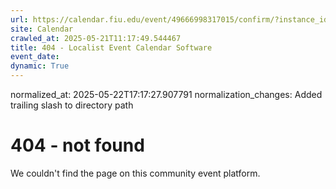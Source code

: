 ```yaml
---
url: https://calendar.fiu.edu/event/49666998317015/confirm/?instance_id=49666998318040&return=https%3A%2F%2Fcalendar.fiu.edu%2Fcalendar%3Fevent_types%255B%255D%3D121722
site: Calendar
crawled_at: 2025-05-21T11:17:49.544467
title: 404 - Localist Event Calendar Software
event_date: 
dynamic: True
---
```

normalized_at: 2025-05-22T17:17:27.907791
normalization_changes: Added trailing slash to directory path

# 404 - not found
We couldn't find the page on this community event platform.
